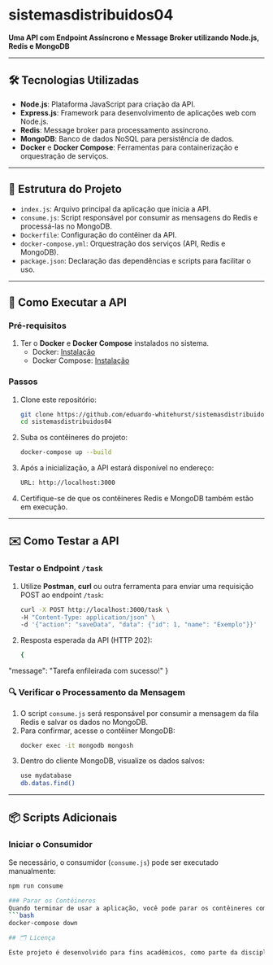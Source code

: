 # sistemasdistribuidos04

**Uma API com Endpoint Assíncrono e Message Broker utilizando Node.js, Redis e MongoDB**

---

## 🛠 Tecnologias Utilizadas
- **Node.js**: Plataforma JavaScript para criação da API.
- **Express.js**: Framework para desenvolvimento de aplicações web com Node.js.
- **Redis**: Message broker para processamento assíncrono.
- **MongoDB**: Banco de dados NoSQL para persistência de dados.
- **Docker** e **Docker Compose**: Ferramentas para containerização e orquestração de serviços.

---

## 📂 Estrutura do Projeto
- `index.js`: Arquivo principal da aplicação que inicia a API.
- `consume.js`: Script responsável por consumir as mensagens do Redis e processá-las no MongoDB.
- `Dockerfile`: Configuração do contêiner da API.
- `docker-compose.yml`: Orquestração dos serviços (API, Redis e MongoDB).
- `package.json`: Declaração das dependências e scripts para facilitar o uso.

---

## 🚀 Como Executar a API

### Pré-requisitos
1. Ter o **Docker** e **Docker Compose** instalados no sistema.
   - Docker: [Instalação](https://docs.docker.com/get-docker/)
   - Docker Compose: [Instalação](https://docs.docker.com/compose/install/)

### Passos
1. Clone este repositório:
   ```bash
   git clone https://github.com/eduardo-whitehurst/sistemasdistribuidos04.git
   cd sistemasdistribuidos04
2. Suba os contêineres do projeto:
   ```bash
   docker-compose up --build
3. Após a inicialização, a API estará disponível no endereço:
   ```bash
   URL: http://localhost:3000
4. Certifique-se de que os contêineres Redis e MongoDB também estão em execução.

---

## ✉️ Como Testar a API

### Testar o Endpoint `/task`
1. Utilize **Postman**, **curl** ou outra ferramenta para enviar uma requisição POST ao endpoint `/task`:
   ```bash
   curl -X POST http://localhost:3000/task \
   -H "Content-Type: application/json" \
   -d '{"action": "saveData", "data": {"id": 1, "name": "Exemplo"}}'
2. Resposta esperada da API (HTTP 202):
   ```bash
   {
  "message": "Tarefa enfileirada com sucesso!"
   }
### 🔍 Verificar o Processamento da Mensagem
1. O script `consume.js` será responsável por consumir a mensagem da fila Redis e salvar os dados no MongoDB.
2. Para confirmar, acesse o contêiner MongoDB:
   ```bash
   docker exec -it mongodb mongosh
3. Dentro do cliente MongoDB, visualize os dados salvos:
   ```bash
   use mydatabase
   db.datas.find()

---

## 📦 Scripts Adicionais

### Iniciar o Consumidor
Se necessário, o consumidor (`consume.js`) pode ser executado manualmente:
   ```bash
   npm run consume

### Parar os Contêineres
Quando terminar de usar a aplicação, você pode parar os contêineres com:
   ```bash
   docker-compose down

## 🗂 Licença

Este projeto é desenvolvido para fins acadêmicos, como parte da disciplina de Sistemas Distribuídos.
